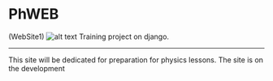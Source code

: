 # PhWEB
(WebSite1)
![alt text](https://www.google.ru/url?sa=i&url=https%3A%2F%2Fwww.pngwing.com%2Fru%2Fsearch%3Fq%3Ddjango&psig=AOvVaw0TUVp9v1_nCzV94rpHHfFN&ust=1670601010867000&source=images&cd=vfe&ved=0CA0QjRxqFwoTCKDA1Y-v6vsCFQAAAAAdAAAAABAD)
Training project on django.
***
This site will be dedicated for preparation for physics lessons. The site is on the development
